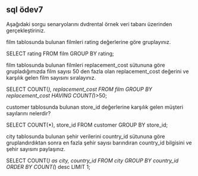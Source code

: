## sql ödev7

Aşağıdaki sorgu senaryolarını dvdrental örnek veri tabanı üzerinden gerçekleştiriniz.

film tablosunda bulunan filmleri rating değerlerine göre gruplayınız.

SELECT rating
FROM film
GROUP BY rating;

film tablosunda bulunan filmleri replacement_cost sütununa göre grupladığımızda film sayısı 50 den fazla olan replacement_cost değerini ve karşılık gelen film sayısını sıralayınız.

SELECT COUNT(*), replacement_cost
FROM film
GROUP BY replacement_cost
HAVING COUNT(*)>50;

customer tablosunda bulunan store_id değerlerine karşılık gelen müşteri sayılarını nelerdir? 

SELECT COUNT(*), store_id
FROM customer
GROUP BY store_id;

city tablosunda bulunan şehir verilerini country_id sütununa göre gruplandırdıktan sonra en fazla şehir sayısı barındıran country_id bilgisini ve şehir sayısını paylaşınız.

SELECT COUNT(*) as city, country_id
FROM city
GROUP BY country_id
ORDER BY COUNT(*) desc
LIMIT 1;


